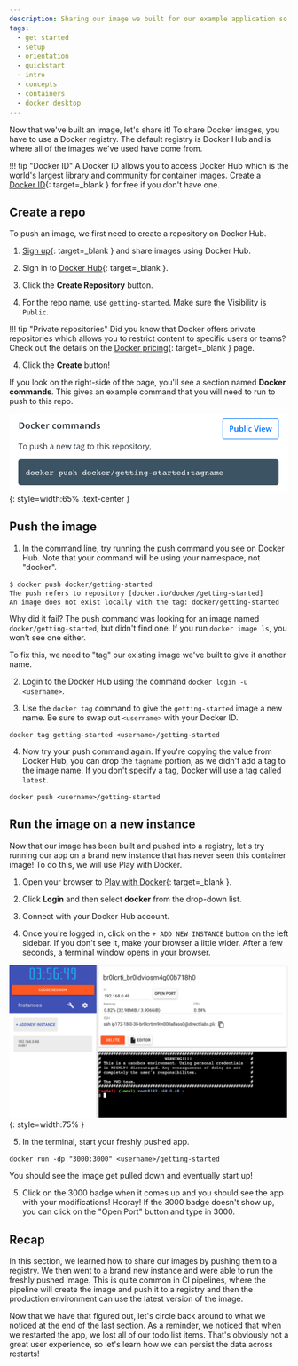 ```yaml
---
description: Sharing our image we built for our example application so we can run it else where and other developers can use it
tags:
  - get started
  - setup
  - orientation
  - quickstart
  - intro
  - concepts
  - containers
  - docker desktop
---
```


Now that we've built an image, let's share it! To share Docker images, you have to use a Docker
registry. The default registry is Docker Hub and is where all of the images we've used have come from.

!!! tip "Docker ID"
    A Docker ID allows you to access Docker Hub which is the world's largest
    library and community for container images. Create a [Docker ID](https://hub.docker.com/signup){: target=_blank }
    for free if you don't have one.

## Create a repo

To push an image, we first need to create a repository on Docker Hub.

1. [Sign up](https://www.docker.com/pricing?utm_source=docker&utm_medium=webreferral&utm_campaign=docs_driven_upgrade){: target=_blank }
and share images using Docker Hub.

2. Sign in to [Docker Hub](https://hub.docker.com){: target=_blank }.

3. Click the **Create Repository** button.

4. For the repo name, use `getting-started`. Make sure the Visibility is `Public`.

!!! tip "Private repositories"
    Did you know that Docker offers private repositories which allows you to
    restrict content to specific users or teams? Check out the details on the
    [Docker pricing](https://www.docker.com/pricing?utm_source=docker&utm_medium=webreferral&utm_campaign=docs_driven_upgrade){: target=_blank }
    page.

4. Click the **Create** button!

If you look on the right-side of the page, you'll see a section named
**Docker commands**. This gives an example command that you will need to run to
push to this repo.

![Docker command with push example](../assets/images/get-started/push-command.png){: style=width:65% .text-center }

## Push the image

1. In the command line, try running the push command you see on Docker Hub.
Note that your command will be using your namespace, not "docker".

```shell
$ docker push docker/getting-started
The push refers to repository [docker.io/docker/getting-started]
An image does not exist locally with the tag: docker/getting-started
```

Why did it fail? The push command was looking for an image named `docker/getting-started`,
but didn't find one. If you run `docker image ls`, you won't see one either.

To fix this, we need to "tag" our existing image we've built to give it another
name.

2. Login to the Docker Hub using the command `docker login -u <username>`.

3. Use the `docker tag` command to give the `getting-started` image a new name.
Be sure to swap out `<username>` with your Docker ID.

```shell
docker tag getting-started <username>/getting-started
```

4. Now try your push command again. If you're copying the value from Docker Hub,
you can drop the `tagname` portion, as we didn't add a tag to the image name. If
you don't specify a tag, Docker will use a tag called `latest`.

```shell
docker push <username>/getting-started
```

## Run the image on a new instance

Now that our image has been built and pushed into a registry, let's try running
our app on a brand new instance that has never seen this container image! To do
this, we will use Play with Docker.

1. Open your browser to [Play with Docker](https://labs.play-with-docker.com/){: target=_blank }.

2. Click **Login** and then select **docker** from the drop-down list.

3. Connect with your Docker Hub account.

4. Once you're logged in, click on the `+ ADD NEW INSTANCE` button on the left
sidebar. If you don't see it, make your browser a little wider. After a few
seconds, a terminal window opens in your browser.

![Play with Docker add new instance](../assets/images/get-started/pwd-add-new-instance.png){: style=width:75% }

5. In the terminal, start your freshly pushed app.

```shell
docker run -dp "3000:3000" <username>/getting-started
```

You should see the image get pulled down and eventually start up!

5. Click on the 3000 badge when it comes up and you should see the app with your modifications! Hooray!
If the 3000 badge doesn't show up, you can click on the "Open Port" button and type in 3000.

## Recap

In this section, we learned how to share our images by pushing them to a
registry. We then went to a brand new instance and were able to run the freshly
pushed image. This is quite common in CI pipelines, where the pipeline will
create the image and push it to a registry and then the production environment
can use the latest version of the image.

Now that we have that figured out, let's circle back around to what we noticed
at the end of the last section. As a reminder, we noticed that when we
restarted the app, we lost all of our todo list items. That's obviously not a
great user experience, so let's learn how we can persist the data across
restarts!
